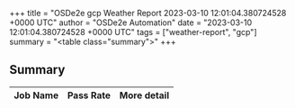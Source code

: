 +++
title = "OSDe2e gcp Weather Report 2023-03-10 12:01:04.380724528 +0000 UTC"
author = "OSDe2e Automation"
date = "2023-03-10 12:01:04.380724528 +0000 UTC"
tags = ["weather-report", "gcp"]
summary = "<table class=\"summary\"></table>"
+++
## Summary

| Job Name | Pass Rate | More detail |
|----------|-----------|-------------|




